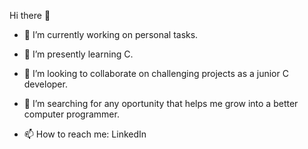 Hi there 👋

   - 🔭 I’m currently working on personal tasks.

   - 🌱 I’m presently learning C.

   - 👯 I’m looking to collaborate on challenging projects as a junior C developer.

   - 🤔 I’m searching for any oportunity that helps me grow into a better computer programmer.

   - 📫 How to reach me: LinkedIn


<!---
AzerSD/AzerSD is a ✨ special ✨ repository because its `README.md` (this file) appears on your GitHub profile.
You can click the Preview link to take a look at your changes.
--->
